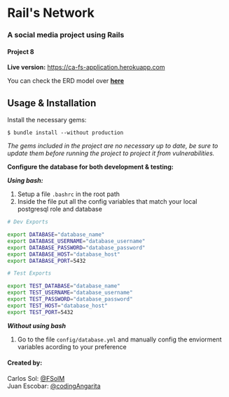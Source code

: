# Rail's Network
### A social media project using Rails
#### Project 8

**Live version:** https://ca-fs-application.herokuapp.com

You can check the ERD model over [**here**](./docs/ERD.md)

## Usage & Installation

Install the necessary gems:

```
$ bundle install --without production
```

*The gems included in the project are no necessary up to date, be sure to update them before running the project to project it from vulnerabilities.*

**Configure the database for both development & testing:**

***Using bash:***

1. Setup a file `.bashrc` in the root path
2. Inside the file put all the config variables that match your local postgresql role and database

```bash 
# Dev Exports

export DATABASE="database_name"
export DATABASE_USERNAME="database_username"
export DATABASE_PASSWORD="database_password"
export DATABASE_HOST="database_host"
export DATABASE_PORT=5432

# Test Exports

export TEST_DATABASE="database_name"
export TEST_USERNAME="database_username"
export TEST_PASSWORD="database_password"
export TEST_HOST="database_host"
export TEST_PORT=5432
```

***Without using bash***

1. Go to the file `config/database.yml` and manually config the enviorment variables acording to your preference

#### Created by:

Carlos Sol: [@FSolM](https://github.com/FSolM)<br>
Juan Escobar: [@codingAngarita](https://github.com/codingAngarita)

